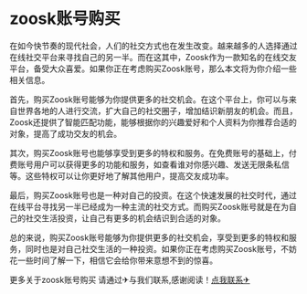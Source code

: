 # zoosk账号购买

在如今快节奏的现代社会，人们的社交方式也在发生改变。越来越多的人选择通过在线社交平台来寻找自己的另一半。而在这其中，Zoosk作为一款知名的在线交友平台，备受大众喜爱。如果你正在考虑购买Zoosk账号，那么本文将为你介绍一些相关信息。

首先，购买Zoosk账号能够为你提供更多的社交机会。在这个平台上，你可以与来自世界各地的人进行交流，扩大自己的社交圈子，增加结识新朋友的机会。而且，Zoosk还提供了智能匹配功能，能够根据你的兴趣爱好和个人资料为你推荐合适的对象，提高了成功交友的机会。

其次，购买Zoosk账号也能够享受到更多的特权和服务。在免费账号的基础上，付费账号用户可以获得更多的功能和服务，如查看谁对你感兴趣、发送无限条私信等。这些特权可以让你更好地了解其他用户，提高交友成功率。

最后，购买Zoosk账号也是一种对自己的投资。在这个快速发展的社交时代，通过在线平台寻找另一半已经成为一种主流的社交方式。而购买Zoosk账号就是在为自己的社交生活投资，让自己有更多的机会结识到合适的对象。

总的来说，购买Zoosk账号能够为你提供更多的社交机会，享受到更多的特权和服务，同时也是对自己社交生活的一种投资。如果你正在考虑购买Zoosk账号，不妨花一些时间了解一下，相信它会给你带来意想不到的惊喜。

更多关于zoosk账号购买 请通过✈与我们联系,感谢阅读！[点我联系✈](https://img.G208.com)
